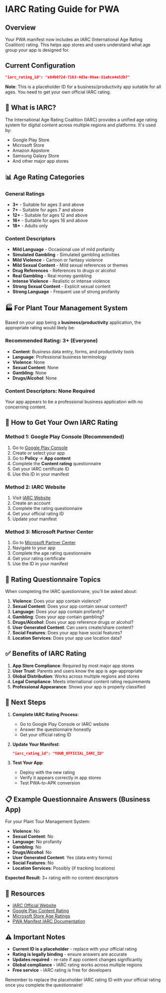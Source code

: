# IARC Rating Guide for PWA

## Overview

Your PWA manifest now includes an IARC (International Age Rating Coalition) rating. This helps app stores and users understand what age group your app is designed for.

## Current Configuration

```json
"iarc_rating_id": "e84b072d-71b3-4d3e-86ae-31a8ce4e53b7"
```

**Note**: This is a placeholder ID for a business/productivity app suitable for all ages. You need to get your own official IARC rating.

## 🎯 What is IARC?

The International Age Rating Coalition (IARC) provides a unified age rating system for digital content across multiple regions and platforms. It's used by:

- Google Play Store
- Microsoft Store
- Amazon Appstore
- Samsung Galaxy Store
- And other major app stores

## 📊 Age Rating Categories

### General Ratings
- **3+** - Suitable for ages 3 and above
- **7+** - Suitable for ages 7 and above
- **12+** - Suitable for ages 12 and above
- **16+** - Suitable for ages 16 and above
- **18+** - Adults only

### Content Descriptors
- **Mild Language** - Occasional use of mild profanity
- **Simulated Gambling** - Simulated gambling activities
- **Mild Violence** - Cartoon or fantasy violence
- **Mild Sexual Content** - Mild sexual references or themes
- **Drug References** - References to drugs or alcohol
- **Real Gambling** - Real money gambling
- **Intense Violence** - Realistic or intense violence
- **Strong Sexual Content** - Explicit sexual content
- **Strong Language** - Frequent use of strong profanity

## 🏭 For Plant Tour Management System

Based on your app being a **business/productivity** application, the appropriate rating would likely be:

### Recommended Rating: **3+ (Everyone)**
- **Content**: Business data entry, forms, and productivity tools
- **Language**: Professional business terminology
- **Violence**: None
- **Sexual Content**: None
- **Gambling**: None
- **Drugs/Alcohol**: None

### Content Descriptors: **None Required**
Your app appears to be a professional business application with no concerning content.

## 🔧 How to Get Your Own IARC Rating

### Method 1: Google Play Console (Recommended)
1. Go to [Google Play Console](https://play.google.com/console)
2. Create or select your app
3. Go to **Policy** → **App content**
4. Complete the **Content rating** questionnaire
5. Get your IARC certificate ID
6. Use this ID in your manifest

### Method 2: IARC Website
1. Visit [IARC Website](https://www.globalratings.com/)
2. Create an account
3. Complete the rating questionnaire
4. Get your official rating ID
5. Update your manifest

### Method 3: Microsoft Partner Center
1. Go to [Microsoft Partner Center](https://partner.microsoft.com/)
2. Navigate to your app
3. Complete the age rating questionnaire
4. Get your rating certificate
5. Use the ID in your manifest

## 📝 Rating Questionnaire Topics

When completing the IARC questionnaire, you'll be asked about:

1. **Violence**: Does your app contain violence?
2. **Sexual Content**: Does your app contain sexual content?
3. **Language**: Does your app contain profanity?
4. **Gambling**: Does your app contain gambling?
5. **Drugs/Alcohol**: Does your app reference drugs or alcohol?
6. **User Generated Content**: Can users create/share content?
7. **Social Features**: Does your app have social features?
8. **Location Services**: Does your app use location data?

## ✅ Benefits of IARC Rating

1. **App Store Compliance**: Required by most major app stores
2. **User Trust**: Parents and users know the app is age-appropriate
3. **Global Distribution**: Works across multiple regions and stores
4. **Legal Compliance**: Meets international content rating requirements
5. **Professional Appearance**: Shows your app is properly classified

## 🚀 Next Steps

1. **Complete IARC Rating Process**:
   - Go to Google Play Console or IARC website
   - Answer the questionnaire honestly
   - Get your official rating ID

2. **Update Your Manifest**:
   ```json
   "iarc_rating_id": "YOUR_OFFICIAL_IARC_ID"
   ```

3. **Test Your App**:
   - Deploy with the new rating
   - Verify it appears correctly in app stores
   - Test PWA-to-APK conversion

## 📋 Example Questionnaire Answers (Business App)

For your Plant Tour Management System:

- **Violence**: No
- **Sexual Content**: No  
- **Language**: No profanity
- **Gambling**: No
- **Drugs/Alcohol**: No
- **User Generated Content**: Yes (data entry forms)
- **Social Features**: No
- **Location Services**: Possibly (if tracking locations)

**Expected Result**: 3+ rating with no content descriptors

## 🔗 Resources

- [IARC Official Website](https://www.globalratings.com/)
- [Google Play Content Rating](https://support.google.com/googleplay/android-developer/answer/9859348)
- [Microsoft Store Age Ratings](https://docs.microsoft.com/en-us/windows/uwp/publish/age-ratings)
- [PWA Manifest IARC Documentation](https://developer.mozilla.org/en-US/docs/Web/Manifest/iarc_rating_id)

## ⚠️ Important Notes

- **Current ID is a placeholder** - replace with your official rating
- **Rating is legally binding** - ensure answers are accurate
- **Updates required** - re-rate if app content changes significantly
- **Global compliance** - IARC rating works across multiple regions
- **Free service** - IARC rating is free for developers

Remember to replace the placeholder IARC rating ID with your official rating once you complete the questionnaire!
